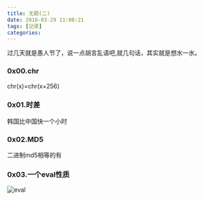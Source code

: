 ```yaml
---
title: 无题(二)
date: 2018-03-29 11:08:21
tags: [记录]
categories:
---
```


过几天就是愚人节了，说一点胡言乱语吧,就几句话，其实就是想水一水。

### 0x00.chr

chr(x)=chr(x+256)

### 0x01.时差

韩国比中国快一个小时

### 0x02.MD5

二进制md5相等的有

<!-- more -->

### 0x03.一个eval性质

![eval](https://myndtt.github.io/images/eval.png)



